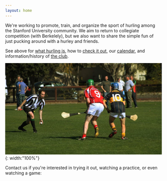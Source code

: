 ```yaml
---
layout: home
---
```


We're working to promote, train, and organize the sport of hurling
among the Stanford University community.
We aim to return to collegiate competition (with Berkelely), 
but we also want to share the simple fun of just pucking around with a hurley
and friends.

See above for 
[what hurling is](hurling),
how to [check it out](check-it-out),
our [calendar](calendar),
and information/history of [the club](club-info).

![Stanford and Berkeley face of in one of the first collegiate matches](assets/stanford-berkeley-clash.jpg){: width:"100%"}

Contact us if you're interested in trying it out, watching a practice, or 
even watching a game:

